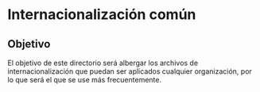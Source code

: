 # Internacionalización común

## Objetivo

El objetivo de este directorio será albergar los archivos de internacionalización que puedan ser aplicados cualquier organización, por lo que será el que se use más frecuentemente.